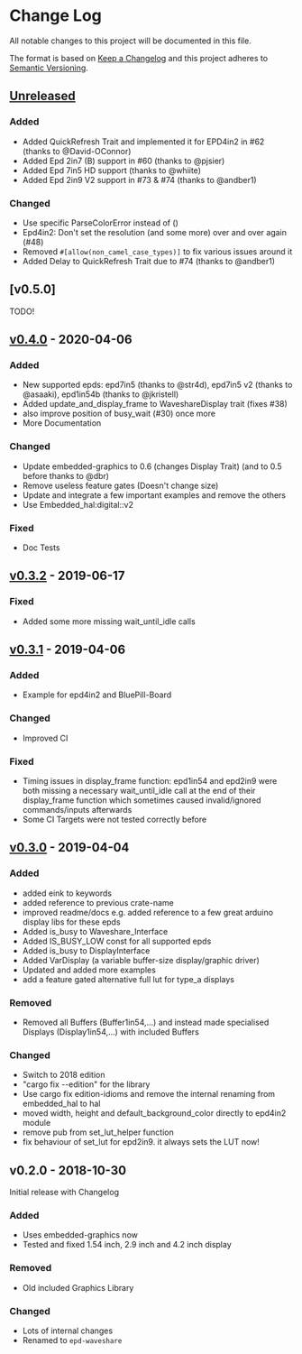 # Change Log

All notable changes to this project will be documented in this file.

The format is based on [Keep a Changelog](http://keepachangelog.com/)
and this project adheres to [Semantic Versioning](http://semver.org/).

## [Unreleased]

### Added
- Added QuickRefresh Trait and implemented it for EPD4in2 in #62 (thanks to @David-OConnor)
- Added Epd 2in7 (B) support in #60 (thanks to @pjsier)
- Added Epd 7in5 HD support (thanks to @whiite)
- Added Epd 2in9 V2 support in #73 & #74 (thanks to @andber1)

### Changed

- Use specific ParseColorError instead of ()
- Epd4in2: Don't set the resolution (and some more) over and over again (#48)
- Removed `#[allow(non_camel_case_types)]` to fix various issues around it
- Added Delay to QuickRefresh Trait due to #74 (thanks to @andber1)



## [v0.5.0]

TODO!

## [v0.4.0] - 2020-04-06

### Added

- New supported epds: epd7in5 (thanks to @str4d), epd7in5 v2 (thanks to @asaaki), epd1in54b (thanks to @jkristell)
- Added update_and_display_frame to WaveshareDisplay trait (fixes #38)
- also improve position of busy_wait (#30) once more
- More Documentation

### Changed

- Update embedded-graphics to 0.6 (changes Display Trait) (and to 0.5 before thanks to @dbr)
- Remove useless feature gates (Doesn't change size)
- Update and integrate a few important examples and remove the others
- Use Embedded_hal:digital::v2

### Fixed

- Doc Tests

## [v0.3.2] - 2019-06-17

### Fixed

- Added some more missing wait_until_idle calls

## [v0.3.1] - 2019-04-06

### Added

- Example for epd4in2 and BluePill-Board

### Changed

- Improved CI

### Fixed

- Timing issues in display_frame function: epd1in54 and epd2in9 were both missing a necessary wait_until_idle call at
  the end of their display_frame function which sometimes caused invalid/ignored commands/inputs afterwards
- Some CI Targets were not tested correctly before

## [v0.3.0] - 2019-04-04

### Added

- added eink to keywords
- added reference to previous crate-name
- improved readme/docs e.g. added reference to a few great arduino display libs for these epds
- Added is_busy to Waveshare_Interface
- Added IS_BUSY_LOW const for all supported epds
- Added is_busy to DisplayInterface
- Added VarDisplay (a variable buffer-size display/graphic driver)
- Updated and added more examples
- add a feature gated alternative full lut for type_a displays

### Removed

- Removed all Buffers (Buffer1in54,...) and instead made specialised Displays (Display1in54,...) with included Buffers

### Changed

- Switch to 2018 edition
- "cargo fix --edition" for the library
- Use cargo fix edition-idioms and remove the internal renaming from embedded_hal to hal
- moved width, height and default_background_color directly to epd4in2 module
- remove pub from set_lut_helper function
- fix behaviour of set_lut for epd2in9. it always sets the LUT now!

## v0.2.0 - 2018-10-30

Initial release with Changelog

### Added

- Uses embedded-graphics now
- Tested and fixed 1.54 inch, 2.9 inch and 4.2 inch display

### Removed

- Old included Graphics Library

### Changed

- Lots of internal changes
- Renamed to `epd-waveshare`

[Unreleased]: https://github.com/Caemor/eink-waveshare-rs/compare/v0.4.0...HEAD

[v0.4.0]: https://github.com/Caemor/eink-waveshare-rs/compare/v0.3.2...v0.4.0

[v0.3.2]: https://github.com/Caemor/eink-waveshare-rs/compare/v0.3.1...v0.3.2

[v0.3.1]: https://github.com/Caemor/eink-waveshare-rs/compare/v0.3.0...v0.3.1

[v0.3.0]: https://github.com/Caemor/eink-waveshare-rs/compare/v0.2.0...v0.3.0
